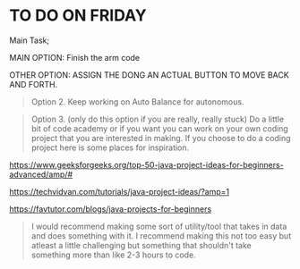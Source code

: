 # TO DO ON FRIDAY
Main Task;

MAIN OPTION: Finish the arm code

OTHER OPTION: ASSIGN THE DONG AN ACTUAL BUTTON TO MOVE BACK AND FORTH.

> Option 2. Keep working on Auto Balance for autonomous.

> Option 3. (only do this option if you are
really, really stuck)
Do a little bit of code academy or if you want you can work
on your own coding project that you are interested in making.
If you choose to do a coding project here is some places for inspiration.

https://www.geeksforgeeks.org/top-50-java-project-ideas-for-beginners-advanced/amp/#

https://techvidvan.com/tutorials/java-project-ideas/?amp=1

https://favtutor.com/blogs/java-projects-for-beginners

> I would recommend making some sort of utility/tool
that takes in data and does something with it.
I recommend making this not too easy but atleast a little
challenging but something that shouldn't take something more than like 2-3 hours
to code. 
